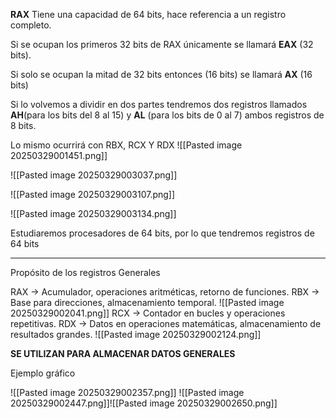 **RAX**
Tiene una capacidad de 64 bits, hace referencia a un registro completo.

Si se ocupan los primeros 32 bits de RAX únicamente se llamará **EAX** (32 bits).

Si solo se ocupan la mitad de 32 bits entonces (16 bits) se llamará **AX** (16 bits)

Si lo volvemos a dividir en dos partes tendremos dos registros llamados **AH**(para los bits del 8 al 15) y **AL** (para los bits de 0 al 7) ambos registros de 8 bits.

Lo mismo ocurrirá con RBX, RCX Y RDX
![[Pasted image 20250329001451.png]]

![[Pasted image 20250329003037.png]]


![[Pasted image 20250329003107.png]]


![[Pasted image 20250329003134.png]]



Estudiaremos procesadores de 64 bits, por lo que tendremos registros de 64 bits

---


Propósito de los registros Generales

RAX -> Acumulador, operaciones aritméticas, retorno de funciones.
RBX -> Base para direcciones, almacenamiento temporal.
![[Pasted image 20250329002041.png]]
RCX -> Contador en bucles y operaciones repetitivas.
RDX -> Datos en operaciones matemáticas, almacenamiento de resultados grandes.
![[Pasted image 20250329002124.png]]

**SE UTILIZAN PARA ALMACENAR DATOS GENERALES** 

Ejemplo gráfico

![[Pasted image 20250329002357.png]]
![[Pasted image 20250329002447.png]]![[Pasted image 20250329002650.png]]

